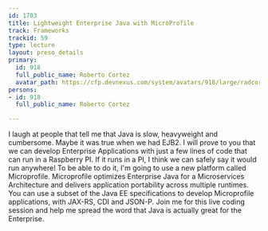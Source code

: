 ```yaml
---
id: 1703
title: Lightweight Enterprise Java with MicroProfile
track: Frameworks
trackid: 59
type: lecture
layout: preso_details
primary:
  id: 918
  full_public_name: Roberto Cortez
  avatar_path: https://cfp.devnexus.com/system/avatars/918/large/radcortez-high.jpg?1507765748
persons:
- id: 918
  full_public_name: Roberto Cortez

---
```

I laugh at people that tell me that Java is slow, heavyweight and cumbersome. Maybe it was true when we had EJB2. I will prove to you that we can develop Enterprise Applications with just a few lines of code that can run in a Raspberry PI. If it runs in a PI, I think we can safely say it would run anywhere! To be able to do it, I'm going to use a new platform called Microprofile. Microprofile optimizes Enterprise Java for a Microservices Architecture and delivers application portability across multiple runtimes. You can use a subset of the Java EE specifications to develop Microprofile applications, with JAX-RS, CDI and JSON-P. Join me for this live coding session and help me spread the word that Java is actually great for the Enterprise.